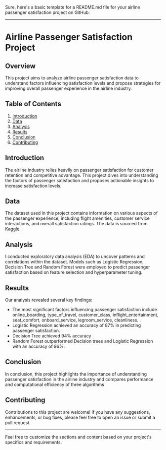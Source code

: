 Sure, here's a basic template for a README.md file for your airline passenger satisfaction project on GitHub:

---

# Airline Passenger Satisfaction Project

## Overview

This project aims to analyze airline passenger satisfaction data to understand factors influencing satisfaction levels and propose strategies for improving overall passenger experience in the airline industry.

## Table of Contents

1. [Introduction](#introduction)
2. [Data](#data)
3. [Analysis](#analysis)
4. [Results](#results)
5. [Conclusion](#conclusion)
6. [Contributing](#contributing)

## Introduction

The airline industry relies heavily on passenger satisfaction for customer retention and competitive advantage. This project dives into understanding the factors of passenger satisfaction and proposes actionable insights to increase satisfaction levels.

## Data

The dataset used in this project contains information on various aspects of the passenger experience, including flight amenities, customer service interactions, and overall satisfaction ratings. The data is sourced from Kaggle.

## Analysis

I conducted exploratory data analysis (EDA) to uncover patterns and correlations within the dataset. Models such as Logistic Regression, Decision Tree and Random Forest were employed to predict passenger satisfaction based on feature selection and hyperparameter tuning.

## Results

Our analysis revealed several key findings:
- The most significant factors influencing passenger satisfaction include online_boarding, type_of_travel, customer_class, inflight_entertainment, seat_comfort, onboard_service, legroom_service, cleanliness. .
- Logistic Regression achieved an accuracy of 87% in predicting passenger satisfaction.
- Decision Tree achieved 94% accuracy
- Random Forest outperformed Decision trees and Logistic Regression with an accuracy of 96%.

## Conclusion

In conclusion, this project highlights the importance of understanding passenger satisfaction in the airline industry and compares performance and computational efficiency of three algorithms

## Contributing

Contributions to this project are welcome! If you have any suggestions, enhancements, or bug fixes, please feel free to open an issue or submit a pull request.

---

Feel free to customize the sections and content based on your project's specifics and requirements.
